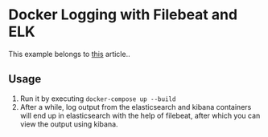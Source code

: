 # Docker Logging with Filebeat and ELK

This example belongs to [this](https://medium.com/p/6abc21a0a8f4/edit) article..

## Usage

1. Run it by executing `docker-compose up --build`
1. After a while, log output from the elasticsearch and kibana containers will end up in elasticsearch with the help of filebeat, after which you can view the output using kibana.
